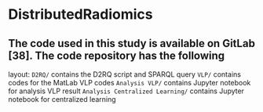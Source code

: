 # DistributedRadiomics

## The code used in this study is available on GitLab [38]. The code repository has the following
layout:
`D2RQ/` contains the D2RQ script and SPARQL query
`VLP/` contains codes for the MatLab VLP codes
`Analysis VLP/` contains Jupyter notebook for analysis VLP result
`Analysis Centralized Learning/` contains Jupyter notebook for centralized learning